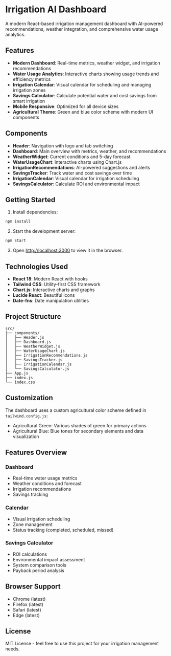 # Irrigation AI Dashboard

A modern React-based irrigation management dashboard with AI-powered recommendations, weather integration, and comprehensive water usage analytics.

## Features

- **Modern Dashboard**: Real-time metrics, weather widget, and irrigation recommendations
- **Water Usage Analytics**: Interactive charts showing usage trends and efficiency metrics
- **Irrigation Calendar**: Visual calendar for scheduling and managing irrigation zones
- **Savings Calculator**: Calculate potential water and cost savings from smart irrigation
- **Mobile Responsive**: Optimized for all device sizes
- **Agricultural Theme**: Green and blue color scheme with modern UI components

## Components

- **Header**: Navigation with logo and tab switching
- **Dashboard**: Main overview with metrics, weather, and recommendations
- **WeatherWidget**: Current conditions and 5-day forecast
- **WaterUsageChart**: Interactive charts using Chart.js
- **IrrigationRecommendations**: AI-powered suggestions and alerts
- **SavingsTracker**: Track water and cost savings over time
- **IrrigationCalendar**: Visual calendar for irrigation scheduling
- **SavingsCalculator**: Calculate ROI and environmental impact

## Getting Started

1. Install dependencies:
```bash
npm install
```

2. Start the development server:
```bash
npm start
```

3. Open [http://localhost:3000](http://localhost:3000) to view it in the browser.

## Technologies Used

- **React 18**: Modern React with hooks
- **Tailwind CSS**: Utility-first CSS framework
- **Chart.js**: Interactive charts and graphs
- **Lucide React**: Beautiful icons
- **Date-fns**: Date manipulation utilities

## Project Structure

```
src/
├── components/
│   ├── Header.js
│   ├── Dashboard.js
│   ├── WeatherWidget.js
│   ├── WaterUsageChart.js
│   ├── IrrigationRecommendations.js
│   ├── SavingsTracker.js
│   ├── IrrigationCalendar.js
│   └── SavingsCalculator.js
├── App.js
├── index.js
└── index.css
```

## Customization

The dashboard uses a custom agricultural color scheme defined in `tailwind.config.js`:
- Agricultural Green: Various shades of green for primary actions
- Agricultural Blue: Blue tones for secondary elements and data visualization

## Features Overview

### Dashboard
- Real-time water usage metrics
- Weather conditions and forecast
- Irrigation recommendations
- Savings tracking

### Calendar
- Visual irrigation scheduling
- Zone management
- Status tracking (completed, scheduled, missed)

### Savings Calculator
- ROI calculations
- Environmental impact assessment
- System comparison tools
- Payback period analysis

## Browser Support

- Chrome (latest)
- Firefox (latest)
- Safari (latest)
- Edge (latest)

## License

MIT License - feel free to use this project for your irrigation management needs.
